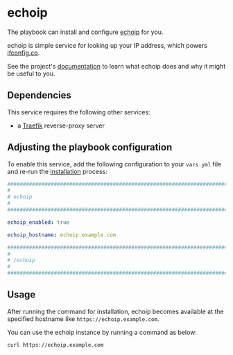<!--
SPDX-FileCopyrightText: 2023 Nikita Chernyi

SPDX-License-Identifier: AGPL-3.0-or-later
-->

# echoip

The playbook can install and configure [echoip](https://github.com/mpolden/echoip) for you.

echoip is simple service for looking up your IP address, which powers [ifconfig.co](https://ifconfig.co).

See the project's [documentation](https://github.com/mpolden/echoip/blob/master/README.md) to learn what echoip does and why it might be useful to you.

## Dependencies

This service requires the following other services:

- a [Traefik](traefik.md) reverse-proxy server

## Adjusting the playbook configuration

To enable this service, add the following configuration to your `vars.yml` file and re-run the [installation](../installing.md) process:

```yaml
########################################################################
#                                                                      #
# echoip                                                               #
#                                                                      #
########################################################################

echoip_enabled: true

echoip_hostname: echoip.example.com

########################################################################
#                                                                      #
# /echoip                                                              #
#                                                                      #
########################################################################
```

## Usage

After running the command for installation, echoip becomes available at the specified hostname like `https://echoip.example.com`.

You can use the echoip instance by running a command as below:

```sh
curl https://echoip.example.com
```
